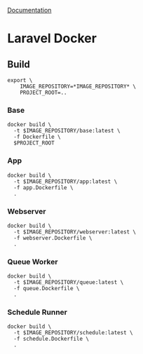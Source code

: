 [Documentation](https://docs.docker.com/)

# Laravel Docker

## Build

```shell
export \
    IMAGE_REPOSITORY=*IMAGE_REPOSITORY* \
    PROJECT_ROOT=..
```

### Base

```shell
docker build \
  -t $IMAGE_REPOSITORY/base:latest \
  -f Dockerfile \
  $PROJECT_ROOT
```

### App

```shell
docker build \
  -t $IMAGE_REPOSITORY/app:latest \
  -f app.Dockerfile \
  .
```

### Webserver

```shell
docker build \
  -t $IMAGE_REPOSITORY/webserver:latest \
  -f webserver.Dockerfile \
  .
```

### Queue Worker

```shell
docker build \
  -t $IMAGE_REPOSITORY/queue:latest \
  -f queue.Dockerfile \
  .
```

### Schedule Runner

```shell
docker build \
  -t $IMAGE_REPOSITORY/schedule:latest \
  -f schedule.Dockerfile \
  .
```
